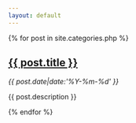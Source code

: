 ```yaml
---
layout: default
---
```


<div class="entries clearfix">
{% for post in site.categories.php %}
    <div class="entry clearfix">
        <h2 class="entry-title"><a href="{{ post.url }}">{{ post.title }}</a></h2>
        <cite class="entry-date"><i class="icon-clock"></i> {{ post.date|date:'%Y-%m-%d' }}</cite>
        <div class="entry-cnt">
            <p>{{ post.description }}</p>
        </div>
    </div>
{% endfor %}
</div>
